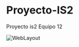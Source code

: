 # Proyecto-IS2
Proyecto is2 Equipo 12

![WebLayout](https://github.com/user-attachments/assets/9cdc43ce-cf39-453f-a34a-0eaf96686364)
